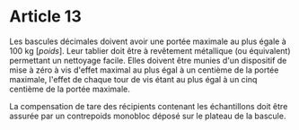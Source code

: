 # Article 13

Les bascules décimales doivent avoir une portée maximale au plus égale à 100 kg [*poids*]. Leur tablier doit être à revêtement métallique (ou équivalent) permettant un nettoyage facile. Elles doivent être munies d'un dispositif de mise à zéro à vis d'effet maximal au plus égal à un centième de la portée maximale, l'effet de chaque tour de vis étant au plus égal à un cinq centième de la portée maximale.

La compensation de tare des récipients contenant les échantillons doit être assurée par un contrepoids monobloc déposé sur le plateau de la bascule.
